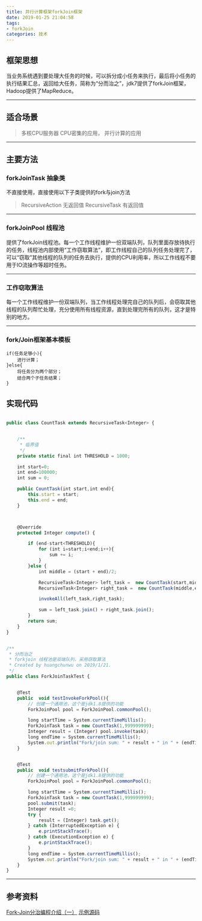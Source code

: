 ```yaml
---
title: 并行计算框架forkJoin框架
date: 2019-01-25 21:04:58
tags: 
- forkJoin 
categories: 技术
---
```

## 框架思想
当业务系统遇到要处理大任务的时候，可以拆分成小任务来执行，最后将小任务的执行结果汇总，返回给大任务，简称为“分而治之”，jdk7提供了forkJoin框架，Hadoop提供了MapReduce。

---

## 适合场景
> 多核CPU服务器
> CPU密集的应用，
> 并行计算的应用


---



## 主要方法
### forkJoinTask 抽象类
不直接使用，直接使用以下子类提供的fork与join方法
> RecursiveAction 无返回值
> RecursiveTask 有返回值
    
---    
     
### forkJoinPool 线程池
提供了forkJoin线程池。每一个工作线程维护一份双端队列，队列里面存放待执行的任务，线程池内部使用“工作窃取算法”，即工作线程自己的队列任务处理完了，可以“窃取”其他线程的队列的任务去执行，提供的CPU利用率，所以工作线程不要用于IO流操作等超时任务。

---

### 工作窃取算法
每一个工作线程维护一份双端队列，当工作线程处理完自己的队列后，会窃取其他线程的队列帮忙处理，充分使用所有线程资源，直到处理完所有的队列，这才是特别的地方。


---

### fork/Join框架基本模板
```
if(任务足够小){
    进行计算；
}else{
    将任务分为两个部分；
    结合两个子任务结果；
}
```
## 实现代码
``` javascript

public class CountTask extends RecursiveTask<Integer> {


    /**
     * 临界值
     */
    private static final int THRESHOLD = 1000;

    int start=0;
    int end=100000;
    int sum = 0;

    public CountTask(int start,int end){
        this.start = start;
        this.end = end;
    }



    @Override
    protected Integer compute() {

        if (end-start<THRESHOLD){
            for (int i=start;i<end;i++){
                sum += i;
            }
        }else {
            int middle = (start + end)/2;

            RecursiveTask<Integer> left_task =  new CountTask(start,middle);
            RecursiveTask<Integer> right_task =  new CountTask(middle,end);

            invokeAll(left_task,right_task);

            sum = left_task.join() + right_task.join();
        }
        return sum;
    }
}


/**
 * 分而治之
 * forkjoin 线程池是双端队列，采用窃取算法
 * Created by huangchunwu on 2019/1/21.
 */
public class ForkJoinTaskTest {


    @Test
    public  void testInvokeForkPool(){
        // 创建一个通用池，这个是jdk1.8提供的功能
        ForkJoinPool pool = ForkJoinPool.commonPool();

        long startTime = System.currentTimeMillis();
        ForkJoinTask task = new CountTask(1,999999999);
        Integer result = (Integer) pool.invoke(task);
        long endTime = System.currentTimeMillis();
        System.out.println("Fork/join sum: " + result + " in " + (endTime - startTime) + " ms.");
    }


    @Test
    public  void testsubmitForkPool(){
        // 创建一个通用池，这个是jdk1.8提供的功能
        ForkJoinPool pool = ForkJoinPool.commonPool();

        long startTime = System.currentTimeMillis();
        ForkJoinTask task = new CountTask(1,999999999);
        pool.submit(task);
        Integer result =0;
        try {
            result = (Integer) task.get();
        } catch (InterruptedException e) {
            e.printStackTrace();
        } catch (ExecutionException e) {
            e.printStackTrace();
        }
        long endTime = System.currentTimeMillis();
        System.out.println("Fork/join sum: " + result + " in " + (endTime - startTime) + " ms.");
    }
}

```


---


## 参考资料

[Fork-Join分治编程介绍（一）](https://www.cnblogs.com/jinggod/p/8490511.html)
[示例源码](https://github.com/huangchunwu/own)